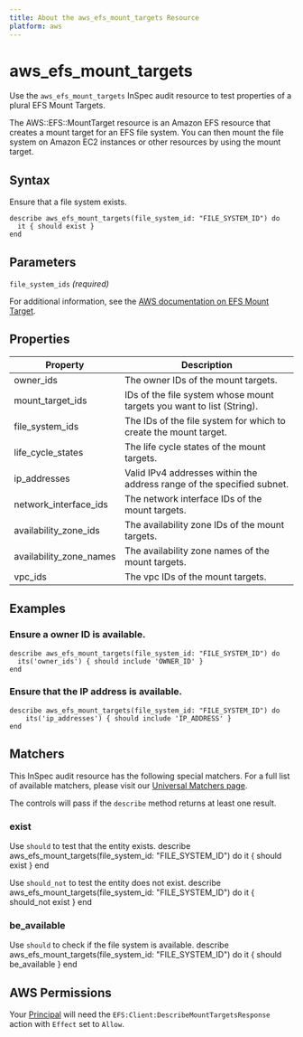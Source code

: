 ```yaml
---
title: About the aws_efs_mount_targets Resource
platform: aws
---
```


# aws\_efs\_mount\_targets

Use the `aws_efs_mount_targets` InSpec audit resource to test properties of a plural EFS Mount Targets.

The AWS::EFS::MountTarget resource is an Amazon EFS resource that creates a mount target for an EFS file system. You can then mount the file system on Amazon EC2 instances or other resources by using the mount target.

## Syntax

Ensure that a file system exists.

    describe aws_efs_mount_targets(file_system_id: "FILE_SYSTEM_ID") do
      it { should exist }
    end

## Parameters

`file_system_ids` _(required)_

For additional information, see the [AWS documentation on EFS Mount Target](https://docs.aws.amazon.com/AWSCloudFormation/latest/UserGuide/aws-resource-efs-mounttarget.html).

## Properties

| Property | Description|
| --- | --- |
| owner_ids | The owner IDs of the mount targets. |
| mount_target_ids | IDs of the file system whose mount targets you want to list (String). |
| file_system_ids | The IDs of the file system for which to create the mount target. |
| life_cycle_states | The life cycle states of the mount targets. |
| ip_addresses | Valid IPv4 addresses within the address range of the specified subnet. |
| network_interface_ids | The network interface IDs of the mount targets. |
| availability_zone_ids | The availability zone IDs of the mount targets. |
| availability_zone_names | The availability zone names of the mount targets. |
| vpc_ids | The vpc IDs of the mount targets. |

## Examples

### Ensure a owner ID is available.

    describe aws_efs_mount_targets(file_system_id: "FILE_SYSTEM_ID") do
      its('owner_ids') { should include 'OWNER_ID' }
    end

### Ensure that the IP address is available.

    describe aws_efs_mount_targets(file_system_id: "FILE_SYSTEM_ID") do
        its('ip_addresses') { should include 'IP_ADDRESS' }
    end

## Matchers

This InSpec audit resource has the following special matchers. For a full list of available matchers, please visit our [Universal Matchers page](https://www.inspec.io/docs/reference/matchers/).

The controls will pass if the `describe` method returns at least one result.

### exist

Use `should` to test that the entity exists.
    describe aws_efs_mount_targets(file_system_id: "FILE_SYSTEM_ID") do
      it { should exist }
    end

Use `should_not` to test the entity does not exist.
    describe aws_efs_mount_targets(file_system_id: "FILE_SYSTEM_ID") do
      it { should_not exist }
    end

### be_available

Use `should` to check if the file system is available.
    describe aws_efs_mount_targets(file_system_id: "FILE_SYSTEM_ID") do
      it { should be_available }
    end

## AWS Permissions

Your [Principal](https://docs.aws.amazon.com/IAM/latest/UserGuide/intro-structure.html#intro-structure-principal) will need the `EFS:Client:DescribeMountTargetsResponse` action with `Effect` set to `Allow`.
